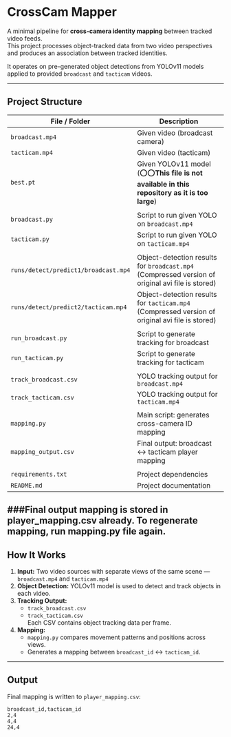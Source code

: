 # CrossCam Mapper

A minimal pipeline for **cross-camera identity mapping** between tracked video feeds.  
This project processes object-tracked data from two video perspectives and produces an association between tracked identities.  

It operates on pre-generated object detections from YOLOv11 models applied to provided `broadcast` and `tacticam` videos.

---

## Project Structure

| File / Folder                    | Description                                    |
|---------------------------------|------------------------------------------------|
| `broadcast.mp4`                  | Given video (broadcast camera)                 |
| `tacticam.mp4`                   | Given video (tacticam)                         |
| `best.pt`                        | Given YOLOv11 model (⭕⭕**This file is not available in this repository as it is too large**)   |
|                                 |                                                |
| `broadcast.py`                   | Script to run given YOLO on `broadcast.mp4`          |
| `tacticam.py`                    | Script to run given YOLO on `tacticam.mp4`           |
|                                 |                                                |
| `runs/detect/predict1/broadcast.mp4`          | Object-detection results for `broadcast.mp4` (Compressed version of original avi file is stored)  |
| `runs/detect/predict2/tacticam.mp4`          | Object-detection results for `tacticam.mp4` (Compressed version of original avi file is stored)   |
|                                 |                                                |
| `run_broadcast.py`               | Script to generate tracking for broadcast      |
| `run_tacticam.py`                | Script to generate tracking for tacticam       |
|                                 |                                                |
| `track_broadcast.csv`            | YOLO tracking output for `broadcast.mp4`       |
| `track_tacticam.csv`             | YOLO tracking output for `tacticam.mp4`        |
|                                 |                                                |
| `mapping.py`                     | Main script: generates cross-camera ID mapping |
| `mapping_output.csv`             | Final output: broadcast ↔️ tacticam player mapping |
|                                 |                                                |
| `requirements.txt`               | Project dependencies                          |
| `README.md`                      | Project documentation                         |


###Final output mapping is stored in player_mapping.csv already. To regenerate mapping, run mapping.py file again.
---

## How It Works

1. **Input:** Two video sources with separate views of the same scene — `broadcast.mp4` and `tacticam.mp4`
2. **Object Detection:** YOLOv11 model is used to detect and track objects in each video.
3. **Tracking Output:**  
    - `track_broadcast.csv`  
    - `track_tacticam.csv`  
    Each CSV contains object tracking data per frame.
4. **Mapping:**  
    - `mapping.py` compares movement patterns and positions across views.  
    - Generates a mapping between `broadcast_id` ↔ `tacticam_id`.

---

## Output

Final mapping is written to `player_mapping.csv`:

```csv
broadcast_id,tacticam_id
2,4
4,4
24,4
